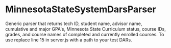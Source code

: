 # MinnesotaStateSystemDarsParser
Generic parser that returns tech ID, student name, advisor name, cumulative and major GPA's, Minnesota State Curriculum status, course IDs, grades, and course names of completed and currently enrolled courses.
To use replace line 15 in server.js with a path to your test DARs.
